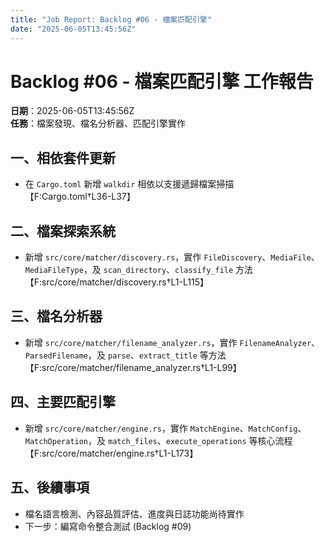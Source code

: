 ```yaml
---
title: "Job Report: Backlog #06 - 檔案匹配引擎"
date: "2025-06-05T13:45:56Z"
---
```


# Backlog #06 - 檔案匹配引擎 工作報告

**日期**：2025-06-05T13:45:56Z  
**任務**：檔案發現、檔名分析器、匹配引擎實作

## 一、相依套件更新

- 在 `Cargo.toml` 新增 `walkdir` 相依以支援遞歸檔案掃描  
  【F:Cargo.toml†L36-L37】

## 二、檔案探索系統

- 新增 `src/core/matcher/discovery.rs`，實作 `FileDiscovery`、`MediaFile`、`MediaFileType`，及 `scan_directory`、`classify_file` 方法  
  【F:src/core/matcher/discovery.rs†L1-L115】

## 三、檔名分析器

- 新增 `src/core/matcher/filename_analyzer.rs`，實作 `FilenameAnalyzer`、`ParsedFilename`，及 `parse`、`extract_title` 等方法  
  【F:src/core/matcher/filename_analyzer.rs†L1-L99】

## 四、主要匹配引擎

- 新增 `src/core/matcher/engine.rs`，實作 `MatchEngine`、`MatchConfig`、`MatchOperation`，及 `match_files`、`execute_operations` 等核心流程  
  【F:src/core/matcher/engine.rs†L1-L173】

## 五、後續事項

- 檔名語言檢測、內容品質評估、進度與日誌功能尚待實作  
- 下一步：編寫命令整合測試 (Backlog #09)
